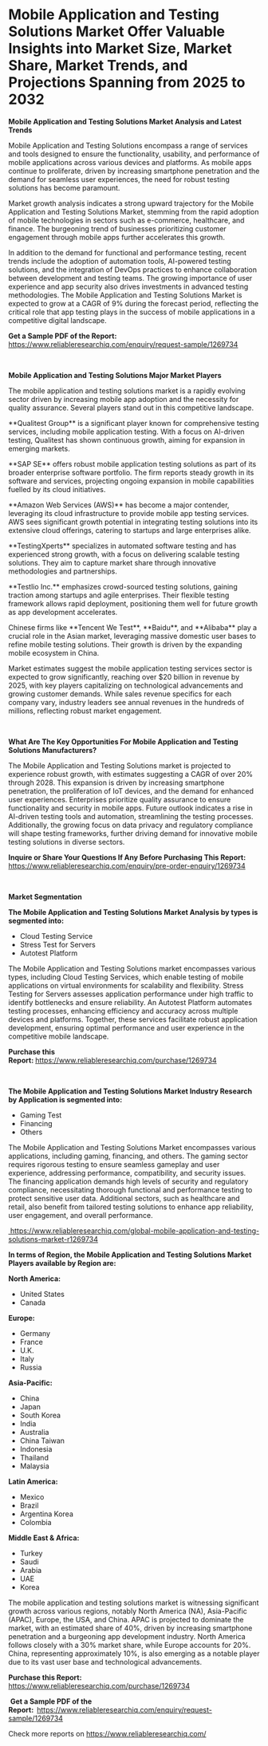 <p><h1>Mobile Application and Testing Solutions Market Offer Valuable Insights into Market Size, Market Share, Market Trends, and Projections Spanning from 2025 to 2032</h1></p><p><strong>Mobile Application and Testing Solutions Market Analysis and Latest Trends</strong></p>
<p><p>Mobile Application and Testing Solutions encompass a range of services and tools designed to ensure the functionality, usability, and performance of mobile applications across various devices and platforms. As mobile apps continue to proliferate, driven by increasing smartphone penetration and the demand for seamless user experiences, the need for robust testing solutions has become paramount. </p><p>Market growth analysis indicates a strong upward trajectory for the Mobile Application and Testing Solutions Market, stemming from the rapid adoption of mobile technologies in sectors such as e-commerce, healthcare, and finance. The burgeoning trend of businesses prioritizing customer engagement through mobile apps further accelerates this growth. </p><p>In addition to the demand for functional and performance testing, recent trends include the adoption of automation tools, AI-powered testing solutions, and the integration of DevOps practices to enhance collaboration between development and testing teams. The growing importance of user experience and app security also drives investments in advanced testing methodologies. The Mobile Application and Testing Solutions Market is expected to grow at a CAGR of 9% during the forecast period, reflecting the critical role that app testing plays in the success of mobile applications in a competitive digital landscape.</p></p>
<p><strong>Get a Sample PDF of the Report:&nbsp;</strong> <a href="https://www.reliableresearchiq.com/enquiry/request-sample/1269734?utm_campaign=2455&utm_medium=2&utm_source=Github&utm_content=ia&utm_term=09032025&utm_id=mobile-application-and-testing-solutions">https://www.reliableresearchiq.com/enquiry/request-sample/1269734</a></p>
<p>&nbsp;</p>
<p><strong>Mobile Application and Testing Solutions Major Market Players</strong></p>
<p><p>The mobile application and testing solutions market is a rapidly evolving sector driven by increasing mobile app adoption and the necessity for quality assurance. Several players stand out in this competitive landscape.</p><p>**Qualitest Group** is a significant player known for comprehensive testing services, including mobile application testing. With a focus on AI-driven testing, Qualitest has shown continuous growth, aiming for expansion in emerging markets. </p><p>**SAP SE** offers robust mobile application testing solutions as part of its broader enterprise software portfolio. The firm reports steady growth in its software and services, projecting ongoing expansion in mobile capabilities fuelled by its cloud initiatives.</p><p>**Amazon Web Services (AWS)** has become a major contender, leveraging its cloud infrastructure to provide mobile app testing services. AWS sees significant growth potential in integrating testing solutions into its extensive cloud offerings, catering to startups and large enterprises alike.</p><p>**TestingXperts** specializes in automated software testing and has experienced strong growth, with a focus on delivering scalable testing solutions. They aim to capture market share through innovative methodologies and partnerships.</p><p>**Testlio Inc.** emphasizes crowd-sourced testing solutions, gaining traction among startups and agile enterprises. Their flexible testing framework allows rapid deployment, positioning them well for future growth as app development accelerates.</p><p>Chinese firms like **Tencent We Test**, **Baidu**, and **Alibaba** play a crucial role in the Asian market, leveraging massive domestic user bases to refine mobile testing solutions. Their growth is driven by the expanding mobile ecosystem in China.</p><p>Market estimates suggest the mobile application testing services sector is expected to grow significantly, reaching over $20 billion in revenue by 2025, with key players capitalizing on technological advancements and growing customer demands. While sales revenue specifics for each company vary, industry leaders see annual revenues in the hundreds of millions, reflecting robust market engagement.</p></p>
<p>&nbsp;</p>
<p><strong>What Are The Key Opportunities For Mobile Application and Testing Solutions Manufacturers?</strong></p>
<p><p>The Mobile Application and Testing Solutions market is projected to experience robust growth, with estimates suggesting a CAGR of over 20% through 2028. This expansion is driven by increasing smartphone penetration, the proliferation of IoT devices, and the demand for enhanced user experiences. Enterprises prioritize quality assurance to ensure functionality and security in mobile apps. Future outlook indicates a rise in AI-driven testing tools and automation, streamlining the testing processes. Additionally, the growing focus on data privacy and regulatory compliance will shape testing frameworks, further driving demand for innovative mobile testing solutions in diverse sectors.</p></p>
<p><strong>Inquire or Share Your Questions If Any Before Purchasing This Report:</strong> <a href="https://www.reliableresearchiq.com/enquiry/pre-order-enquiry/1269734?utm_campaign=2455&utm_medium=2&utm_source=Github&utm_content=ia&utm_term=09032025&utm_id=mobile-application-and-testing-solutions">https://www.reliableresearchiq.com/enquiry/pre-order-enquiry/1269734</a></p>
<p>&nbsp;</p>
<p><strong>Market Segmentation</strong></p>
<p><strong>The Mobile Application and Testing Solutions Market Analysis by types is segmented into:</strong></p>
<p><ul><li>Cloud Testing Service</li><li>Stress Test for Servers</li><li>Autotest Platform</li></ul></p>
<p><p>The Mobile Application and Testing Solutions market encompasses various types, including Cloud Testing Services, which enable testing of mobile applications on virtual environments for scalability and flexibility. Stress Testing for Servers assesses application performance under high traffic to identify bottlenecks and ensure reliability. An Autotest Platform automates testing processes, enhancing efficiency and accuracy across multiple devices and platforms. Together, these services facilitate robust application development, ensuring optimal performance and user experience in the competitive mobile landscape.</p></p>
<p><strong>Purchase this Report:&nbsp;</strong><a href="https://www.reliableresearchiq.com/purchase/1269734?utm_campaign=2455&utm_medium=2&utm_source=Github&utm_content=ia&utm_term=09032025&utm_id=mobile-application-and-testing-solutions">https://www.reliableresearchiq.com/purchase/1269734</a></p>
<p>&nbsp;</p>
<p><strong>The Mobile Application and Testing Solutions Market Industry Research by Application is segmented into:</strong></p>
<p><ul><li>Gaming Test</li><li>Financing</li><li>Others</li></ul></p>
<p><p>The Mobile Application and Testing Solutions Market encompasses various applications, including gaming, financing, and others. The gaming sector requires rigorous testing to ensure seamless gameplay and user experience, addressing performance, compatibility, and security issues. The financing application demands high levels of security and regulatory compliance, necessitating thorough functional and performance testing to protect sensitive user data. Additional sectors, such as healthcare and retail, also benefit from tailored testing solutions to enhance app reliability, user engagement, and overall performance.</p></p>
<p><a href="https://www.reliableresearchiq.com/global-mobile-application-and-testing-solutions-market-r1269734?utm_campaign=2455&utm_medium=2&utm_source=Github&utm_content=ia&utm_term=09032025&utm_id=mobile-application-and-testing-solutions">&nbsp;https://www.reliableresearchiq.com/global-mobile-application-and-testing-solutions-market-r1269734</a></p>
<p><strong>In terms of Region, the Mobile Application and Testing Solutions Market Players available by Region are:</strong></p>
<p>
    <p> <strong> North America: </strong>
        <ul>
            <li>United States</li>
            <li>Canada</li>
        </ul>
        </p> 
    <p> <strong> Europe: </strong>
        <ul>
            <li>Germany</li>
            <li>France</li>
            <li>U.K.</li>
            <li>Italy</li>
            <li>Russia</li>
        </ul>
        </p> 
    <p> <strong> Asia-Pacific: </strong>
        <ul>
            <li>China</li>
            <li>Japan</li>
            <li>South Korea</li>
            <li>India</li>
            <li>Australia</li>
            <li>China Taiwan</li>
            <li>Indonesia</li>
            <li>Thailand</li>
            <li>Malaysia</li>
        </ul>
        </p> 
    <p> <strong> Latin America: </strong>
        <ul>
            <li>Mexico</li>
            <li>Brazil</li>
            <li>Argentina Korea</li>
            <li>Colombia</li>
        </ul>
        </p> 
    <p> <strong> Middle East & Africa: </strong>
        <ul>
            <li>Turkey</li>
            <li>Saudi</li>
            <li>Arabia</li>
            <li>UAE</li>
            <li>Korea</li>
        </ul>
    </p>
    </p>
<p><p>The mobile application and testing solutions market is witnessing significant growth across various regions, notably North America (NA), Asia-Pacific (APAC), Europe, the USA, and China. APAC is projected to dominate the market, with an estimated share of 40%, driven by increasing smartphone penetration and a burgeoning app development industry. North America follows closely with a 30% market share, while Europe accounts for 20%. China, representing approximately 10%, is also emerging as a notable player due to its vast user base and technological advancements.</p></p>
<p><strong>Purchase this Report: </strong><a href="https://www.reliableresearchiq.com/purchase/1269734?utm_campaign=2455&utm_medium=2&utm_source=Github&utm_content=ia&utm_term=09032025&utm_id=mobile-application-and-testing-solutions">https://www.reliableresearchiq.com/purchase/1269734</a></p>
<p>&nbsp;<strong>Get a Sample PDF of the Report:&nbsp;&nbsp;</strong><a href="https://www.reliableresearchiq.com/enquiry/request-sample/1269734?utm_campaign=2455&utm_medium=2&utm_source=Github&utm_content=ia&utm_term=09032025&utm_id=mobile-application-and-testing-solutions">https://www.reliableresearchiq.com/enquiry/request-sample/1269734</a></p>
<p><strong></strong></p>
<p>Check more reports on <a href="https://www.reliableresearchiq.com/?utm_campaign=2455&utm_medium=2&utm_source=Github&utm_content=ia&utm_term=09032025&utm_id=mobile-application-and-testing-solutions">https://www.reliableresearchiq.com/</a></p>